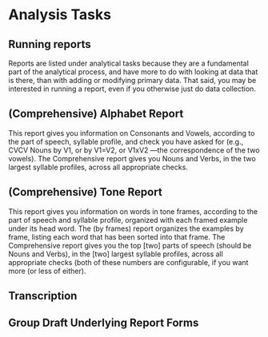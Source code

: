 # Analysis Tasks

## Running reports
Reports are listed under analytical tasks because they are a fundamental part of the analytical process, and have more to do with looking at data that is there, than with adding or modifying primary data. That said, you may be interested in running a report, even if you otherwise just do data collection.

## (Comprehensive) Alphabet Report
This report gives you information on Consonants and Vowels, according to the part of speech, syllable profile, and check you have asked for (e.g., CVCV Nouns by V1, or by V1=V2, or V1xV2 —the correspondence of the two vowels). The Comprehensive report gives you Nouns and Verbs, in the two largest syllable profiles, across all appropriate checks.

## (Comprehensive) Tone Report
This report gives you information on words in tone frames, according to the part of speech and syllable profile, organized with each framed example under its head word. The (by frames) report organizes the examples by frame, listing each word that has been sorted into that frame. The Comprehensive report gives you the top [two] parts of speech (should be Nouns and Verbs), in the [two] largest syllable profiles, across all appropriate checks (both of these numbers are configurable, if you want more (or less of either).

## Transcription

## Group Draft Underlying Report Forms
